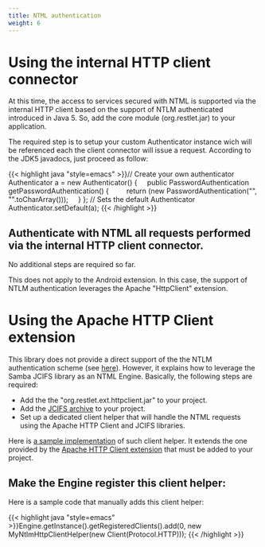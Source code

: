 ```yaml
---
title: NTML authentication
weight: 6
---
```

# Using the internal HTTP client connector

At this time, the access to services secured with NTML is supported via the internal HTTP client
based on the support of NTLM authenticated introduced in Java 5. So, add the core module (org.restlet.jar) to your
application.

The required step is to setup your custom Authenticator instance wich will be
referenced each the client connector will issue a request. According to the JDK5
javadocs, just proceed as follow:


{{< highlight java "style=emacs" >}}// Create your own authenticator
Authenticator a = new Authenticator() {
&nbsp;&nbsp;&nbsp; public PasswordAuthentication getPasswordAuthentication() {
&nbsp;&nbsp;&nbsp;&nbsp;&nbsp;&nbsp;&nbsp; return (new PasswordAuthentication("<your account>", "<your password>".toCharArray()));
&nbsp;&nbsp;&nbsp; }
};
// Sets the default Authenticator
Authenticator.setDefault(a);
{{< /highlight >}}

## Authenticate with NTML all requests performed via the internal HTTP client connector.

No additional steps are required so far.


This does not apply to the Android extension. In this case, the
support of NTLM authentication leverages the Apache "HttpClient" extension.


# Using the Apache HTTP Client extension

This library does not provide a direct support of the the NTLM authentication
scheme (see
[here](https://hc.apache.org/httpcomponents-client-ga/ntlm.html)).
However, it explains how to leverage the Samba JCIFS library as an NTML Engine.
Basically, the following steps are required:

 - Add the the "org.restlet.ext.httpclient.jar" to your project.
 - Add the [JCIFS archive](http://jcifs.samba.org/) to your project.
 - Set up a dedicated client helper that will handle the NTML requests using
the Apache HTTP Client and JCIFS libraries.

Here is [a sample implementation](https://download.restlet.talend.com/technical-resources/restlet-framework/archives/examples/security/MyNtlmHttpClientHelper.java) of such
client helper. It extends the one provided by the [Apache HTTP Client extension](../../extensions/httpclient) that must
be added to your project.


## Make the Engine register this client helper:

Here is a sample code that manually adds this client helper:

{{< highlight java "style=emacs" >}}Engine.getInstance().getRegisteredClients().add(0, new MyNtlmHttpClientHelper(new Client(Protocol.HTTP)));
{{< /highlight >}}
